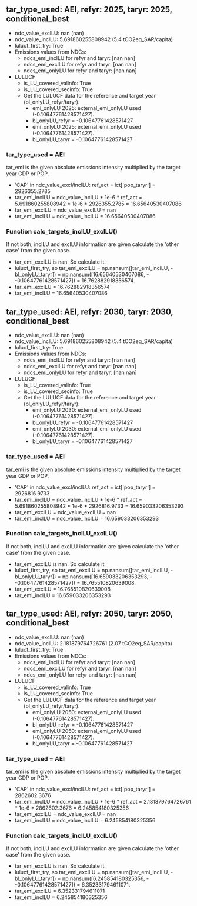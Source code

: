 

## tar_type_used: AEI, refyr: 2025, taryr: 2025, conditional_best
- ndc_value_exclLU: nan (nan)
- ndc_value_inclLU: 5.691860255808942 (5.4 tCO2eq_SAR/capita)
- lulucf_first_try: True
- Emissions values from NDCs:
  - ndcs_emi_inclLU for refyr and taryr: [nan nan]
  - ndcs_emi_exclLU for refyr and taryr: [nan nan]
  - ndcs_emi_onlyLU for refyr and taryr: [nan nan]
- LULUCF
  - is_LU_covered_valinfo: True
  - is_LU_covered_secinfo: True
  - Get the LULUCF data for the reference and target year (bl_onlyLU_refyr/taryr).
    - emi_onlyLU 2025: external_emi_onlyLU used (-0.10647761428571427).
    - bl_onlyLU_refyr = -0.10647761428571427
    - emi_onlyLU 2025: external_emi_onlyLU used (-0.10647761428571427).
    - bl_onlyLU_taryr = -0.10647761428571427
### tar_type_used = AEI
tar_emi is the given absolute emissions intensity multiplied by the target year GDP or POP.
- 'CAP' in ndc_value_excl/inclLU: ref_act = ict['pop_taryr'] = 2926355.2785
- tar_emi_inclLU = ndc_value_inclLU * 1e-6 * ref_act = 5.691860255808942 * 1e-6 * 2926355.2785 = 16.65640530407086
- tar_emi_exclLU = ndc_value_exclLU = nan
- tar_emi_inclLU = ndc_value_inclLU = 16.65640530407086
### Function calc_targets_inclLU_exclLU()
If not both, inclLU and exclLU information are given calculate the 'other case' from the given case.
- tar_emi_exclLU is nan. So calculate it.
- lulucf_first_try, so tar_emi_exclLU = np.nansum([tar_emi_inclLU, -bl_onlyLU_taryr]) = np.nansum([16.65640530407086, - -0.10647761428571427]) = 16.762882918356574.
- tar_emi_exclLU = 16.762882918356574
- tar_emi_inclLU = 16.65640530407086

## tar_type_used: AEI, refyr: 2030, taryr: 2030, conditional_best
- ndc_value_exclLU: nan (nan)
- ndc_value_inclLU: 5.691860255808942 (5.4 tCO2eq_SAR/capita)
- lulucf_first_try: True
- Emissions values from NDCs:
  - ndcs_emi_inclLU for refyr and taryr: [nan nan]
  - ndcs_emi_exclLU for refyr and taryr: [nan nan]
  - ndcs_emi_onlyLU for refyr and taryr: [nan nan]
- LULUCF
  - is_LU_covered_valinfo: True
  - is_LU_covered_secinfo: True
  - Get the LULUCF data for the reference and target year (bl_onlyLU_refyr/taryr).
    - emi_onlyLU 2030: external_emi_onlyLU used (-0.10647761428571427).
    - bl_onlyLU_refyr = -0.10647761428571427
    - emi_onlyLU 2030: external_emi_onlyLU used (-0.10647761428571427).
    - bl_onlyLU_taryr = -0.10647761428571427
### tar_type_used = AEI
tar_emi is the given absolute emissions intensity multiplied by the target year GDP or POP.
- 'CAP' in ndc_value_excl/inclLU: ref_act = ict['pop_taryr'] = 2926816.9733
- tar_emi_inclLU = ndc_value_inclLU * 1e-6 * ref_act = 5.691860255808942 * 1e-6 * 2926816.9733 = 16.659033206353293
- tar_emi_exclLU = ndc_value_exclLU = nan
- tar_emi_inclLU = ndc_value_inclLU = 16.659033206353293
### Function calc_targets_inclLU_exclLU()
If not both, inclLU and exclLU information are given calculate the 'other case' from the given case.
- tar_emi_exclLU is nan. So calculate it.
- lulucf_first_try, so tar_emi_exclLU = np.nansum([tar_emi_inclLU, -bl_onlyLU_taryr]) = np.nansum([16.659033206353293, - -0.10647761428571427]) = 16.765510820639008.
- tar_emi_exclLU = 16.765510820639008
- tar_emi_inclLU = 16.659033206353293

## tar_type_used: AEI, refyr: 2050, taryr: 2050, conditional_best
- ndc_value_exclLU: nan (nan)
- ndc_value_inclLU: 2.181879764726761 (2.07 tCO2eq_SAR/capita)
- lulucf_first_try: True
- Emissions values from NDCs:
  - ndcs_emi_inclLU for refyr and taryr: [nan nan]
  - ndcs_emi_exclLU for refyr and taryr: [nan nan]
  - ndcs_emi_onlyLU for refyr and taryr: [nan nan]
- LULUCF
  - is_LU_covered_valinfo: True
  - is_LU_covered_secinfo: True
  - Get the LULUCF data for the reference and target year (bl_onlyLU_refyr/taryr).
    - emi_onlyLU 2050: external_emi_onlyLU used (-0.10647761428571427).
    - bl_onlyLU_refyr = -0.10647761428571427
    - emi_onlyLU 2050: external_emi_onlyLU used (-0.10647761428571427).
    - bl_onlyLU_taryr = -0.10647761428571427
### tar_type_used = AEI
tar_emi is the given absolute emissions intensity multiplied by the target year GDP or POP.
- 'CAP' in ndc_value_excl/inclLU: ref_act = ict['pop_taryr'] = 2862602.3676
- tar_emi_inclLU = ndc_value_inclLU * 1e-6 * ref_act = 2.181879764726761 * 1e-6 * 2862602.3676 = 6.245854180325356
- tar_emi_exclLU = ndc_value_exclLU = nan
- tar_emi_inclLU = ndc_value_inclLU = 6.245854180325356
### Function calc_targets_inclLU_exclLU()
If not both, inclLU and exclLU information are given calculate the 'other case' from the given case.
- tar_emi_exclLU is nan. So calculate it.
- lulucf_first_try, so tar_emi_exclLU = np.nansum([tar_emi_inclLU, -bl_onlyLU_taryr]) = np.nansum([6.245854180325356, - -0.10647761428571427]) = 6.352331794611071.
- tar_emi_exclLU = 6.352331794611071
- tar_emi_inclLU = 6.245854180325356
